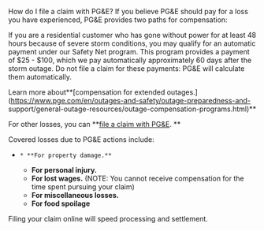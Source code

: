 How do I file a claim with PG&E?
If you believe PG&E should pay for a loss you have experienced, PG&E provides
two paths for compensation:

If you are a residential customer who has gone without power for at least 48
hours because of severe storm conditions, you may qualify for an automatic
payment under our Safety Net program. This program provides a payment of $25 -
$100, which we pay automatically approximately 60 days after the storm outage.
Do not file a claim for these payments: PG&E will calculate them
automatically.

Learn more about**[compensation for extended
outages.](https://www.pge.com/en/outages-and-safety/outage-preparedness-and-
support/general-outage-resources/outage-compensation-programs.html)**

For other losses, you can **[file a claim with
PG&E](https://www.pge.com/en/account/customer-service/claims.html?). **

Covered losses due to PG&E actions include:

  *     * **For property damage.**
    * **For personal injury.**
    * **For lost wages.** (NOTE: You cannot receive compensation for the time spent pursuing your claim)
    * **For miscellaneous losses.**
    * **For food spoilage**

Filing your claim online will speed processing and settlement.



